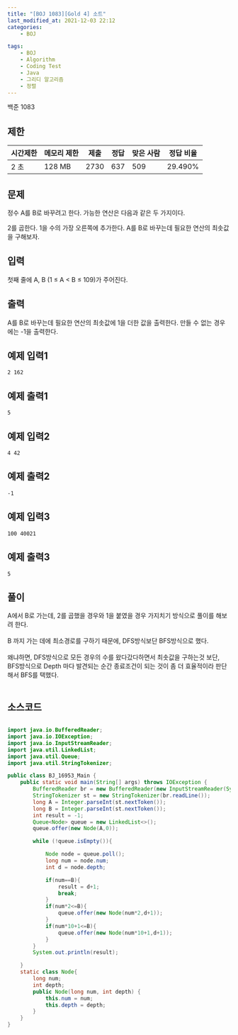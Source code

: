```yaml
---
title: "[BOJ 1083][Gold 4] 소트"
last_modified_at: 2021-12-03 22:12
categories:
    - BOJ

tags:
    - BOJ
    - Algorithm
    - Coding Test
    - Java
    - 그리디 알고리즘
    - 정렬
---
```


백준 1083

## 제한

|시간제한|메모리 제한|제출|정답|맞은 사람|정답 비율
|---|---|---|---|---|---
|2 초|128 MB|2730|637|509|29.490%|


## 문제

정수 A를 B로 바꾸려고 한다. 가능한 연산은 다음과 같은 두 가지이다.

2를 곱한다.
1을 수의 가장 오른쪽에 추가한다. 
A를 B로 바꾸는데 필요한 연산의 최솟값을 구해보자.

## 입력

첫째 줄에 A, B (1 ≤ A < B ≤ 109)가 주어진다.

## 출력

A를 B로 바꾸는데 필요한 연산의 최솟값에 1을 더한 값을 출력한다. 만들 수 없는 경우에는 -1을 출력한다.

## 예제 입력1

```text
2 162
```

## 예제 출력1

```text
5
```

## 예제 입력2

```text
4 42
```

## 예제 출력2

```text
-1
```

## 예제 입력3

```text
100 40021
```

## 예제 출력3

```text
5
```

## 풀이

A에서 B로 가는데, 2를 곱했을 경우와 1을 붙였을 경우 가지치기 방식으로 풀이를 해보려 한다. 
<br><br>
B 까지 가는 데에 최소경로를 구하기 때문에, DFS방식보단 BFS방식으로 했다. 
<br><br>
왜냐하면, DFS방식으로 모든 경우의 수를 왔다갔다하면서 최솟값을 구하는것 보단, BFS방식으로 Depth 마다 발견되는 순간 종료조건이 되는 것이 좀 더 효율적이라 판단해서 BFS를 택했다. 
<br><br>


## 소스코드

```java

import java.io.BufferedReader;
import java.io.IOException;
import java.io.InputStreamReader;
import java.util.LinkedList;
import java.util.Queue;
import java.util.StringTokenizer;

public class BJ_16953_Main {
    public static void main(String[] args) throws IOException {
        BufferedReader br = new BufferedReader(new InputStreamReader(System.in));
        StringTokenizer st = new StringTokenizer(br.readLine());
        long A = Integer.parseInt(st.nextToken());
        long B = Integer.parseInt(st.nextToken());
        int result = -1;
        Queue<Node> queue = new LinkedList<>();
        queue.offer(new Node(A,0));

        while (!queue.isEmpty()){

            Node node = queue.poll();
            long num = node.num;
            int d = node.depth;

            if(num==B){
                result = d+1;
                break;
            }
            if(num*2<=B){
                queue.offer(new Node(num*2,d+1));
            }
            if(num*10+1<=B){
                queue.offer(new Node(num*10+1,d+1));
            }
        }
        System.out.println(result);

    }
    static class Node{
        long num;
        int depth;
        public Node(long num, int depth) {
            this.num = num;
            this.depth = depth;
        }
    }
}
```